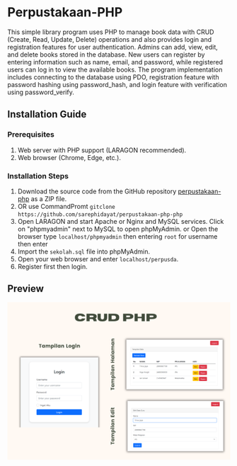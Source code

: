# Perpustakaan-PHP

This simple library program uses PHP to manage book data with CRUD (Create, Read, Update, Delete) operations and also provides login and registration features for user authentication. Admins can add, view, edit, and delete books stored in the database. New users can register by entering information such as name, email, and password, while registered users can log in to view the available books. The program implementation includes connecting to the database using PDO, registration feature with password hashing using password_hash, and login feature with verification using password_verify.

## Installation Guide

### Prerequisites
1. Web server with PHP support (LARAGON recommended).
2. Web browser (Chrome, Edge, etc.).

### Installation Steps
1. Download the source code from the GitHub repository [perpustakaan-php](https://github.com/sarephidayat/perpustakaan-php) as a ZIP file.
2. OR use CommandPromt `gitclone https://github.com/sarephidayat/perpustakaan-php-php`
3. Open LARAGON and start Apache or Nginx and MySQL services. Click on "phpmyadmin" next to MySQL to open phpMyAdmin. or Open the browser type `localhost/phpmyadmin` then entering `root` for username then enter
4. Import the `sekolah.sql` file into phpMyAdmin.
5. Open your web browser and enter `localhost/perpusda`.
6. Register first then login.

## Preview 
![Preview](https://github.com/sarephidayat/crud-sederhana-php/blob/main/img/Crud%20php.png)


